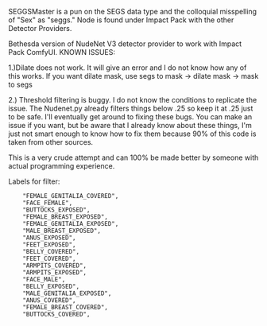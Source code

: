 SEGGSMaster is a pun on the SEGS data type and the colloquial misspelling of "Sex" as "seggs."
Node is found under Impact Pack with the other Detector Providers.

Bethesda version of NudeNet V3 detector provider to work with Impact Pack ComfyUI.
KNOWN ISSUES:

1.)Dilate does not work. It will give an error and I do not know how any of this works.
   If you want dilate mask, use segs to mask -> dilate mask -> mask to segs
   
2.) Threshold filtering is buggy. I do not know the conditions to replicate the issue. The Nudenet.py already filters things below .25 so keep it at .25 just to be safe. I'll eventually get around to fixing these bugs. You can make an issue if you want, but be aware that I already know about these things, I'm just not smart enough to know how to fix them because 90% of this code is taken from other sources.


This is a very crude attempt and can 100% be made better by someone with actual programming experience.


Labels for filter: 
```
    "FEMALE_GENITALIA_COVERED",
    "FACE_FEMALE",
    "BUTTOCKS_EXPOSED",
    "FEMALE_BREAST_EXPOSED",
    "FEMALE_GENITALIA_EXPOSED",
    "MALE_BREAST_EXPOSED",
    "ANUS_EXPOSED",
    "FEET_EXPOSED",
    "BELLY_COVERED",
    "FEET_COVERED",
    "ARMPITS_COVERED",
    "ARMPITS_EXPOSED",
    "FACE_MALE",
    "BELLY_EXPOSED",
    "MALE_GENITALIA_EXPOSED",
    "ANUS_COVERED",
    "FEMALE_BREAST_COVERED",
    "BUTTOCKS_COVERED",
```
